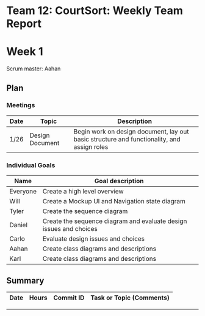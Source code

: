 # Team 12: CourtSort: Weekly Team Report

# Week 1 
Scrum master: Aahan
## Plan 

### Meetings
| Date | Topic | Description | 
| --- | --- | --- | 
| 1/26 | Design Document | Begin work on design document, lay out basic structure and functionality, and assign roles |

### Individual Goals
| Name | Goal description |
| --- | --- |
| Everyone | Create a high level overview |
| Will | Create a Mockup UI and Navigation state diagram |
| Tyler |  Create the sequence diagram |
| Daniel | Create the sequence diagram and evaluate design issues and choices |
| Carlo | Evaluate design issues and choices |
| Aahan | Create class diagrams and descriptions |
| Karl | Create class diagrams and descriptions |

## Summary 

| Date   | Hours | Commit ID | Task or Topic (Comments) |
| --- | --- | --- | --- | 

_______________________________________________
